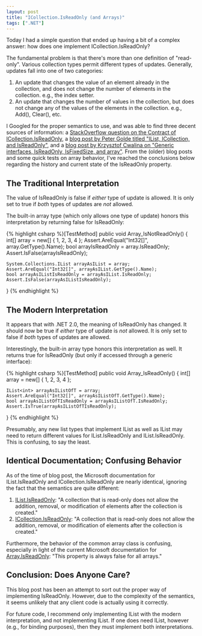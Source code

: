 ```yaml
---
layout: post
title: "ICollection.IsReadOnly (and Arrays)"
tags: [".NET"]
---
```



Today I had a simple question that ended up having a bit of a complex answer: how does one implement ICollection<T>.IsReadOnly?





The fundamental problem is that there's more than one definition of "read-only". Various collection types permit different types of updates. Generally, updates fall into one of two categories:



1. An update that changes the value of an element already in the collection, and does not change the number of elements in the collection. e.g., the index setter.
1. An update that changes the number of values in the collection, but does not change any of the values of the elements in the collection. e.g., Add(), Clear(), etc.




I Googled for the proper semantics to use, and was able to find three decent sources of information: a [StackOverflow question on the Contract of ICollection<T>.IsReadOnly](http://stackoverflow.com/questions/1073522/contract-of-icollectiont-isreadonly), a [blog post by Peter Golde titled "IList, ICollection, and IsReadOnly"](http://www.wintellect.com/CS/blogs/pgolde/archive/2005/05/12/ilist-icollection-and-isreadonly.aspx), and a [blog post by Krzysztof Cwalina on "Generic interfaces, IsReadOnly, IsFixedSize, and array"](http://blogs.msdn.com/kcwalina/archive/2005/05/18/419203.aspx). From the (older) blog posts and some quick tests on array behavior, I've reached the conclusions below regarding the history and current state of the IsReadOnly property.



## The Traditional Interpretation



The value of IsReadOnly is false if _either_ type of update is allowed. It is only set to true if _both_ types of updates are _not_ allowed.





The built-in array type (which only allows one type of update) honors this interpretation by returning false for IsReadOnly:



{% highlight csharp %}[TestMethod]
public void Array_IsNotReadOnly()
{
    int[] array = new[] { 1, 2, 3, 4 };
    Assert.AreEqual("Int32[]", array.GetType().Name);
    bool arrayIsReadOnly = array.IsReadOnly;
    Assert.IsFalse(arrayIsReadOnly);
 
    System.Collections.IList arrayAsIList = array;
    Assert.AreEqual("Int32[]", arrayAsIList.GetType().Name);
    bool arrayAsIListIsReadOnly = arrayAsIList.IsReadOnly;
    Assert.IsFalse(arrayAsIListIsReadOnly);
}
{% endhighlight %}

## The Modern Interpretation



It appears that with .NET 2.0, the meaning of IsReadOnly has changed. It should now be true if _either_ type of update is _not_ allowed. It is only set to false if _both_ types of updates are allowed.





Interestingly, the built-in array type honors this interpretation as well. It returns true for IsReadOnly (but only if accessed through a generic interface):



{% highlight csharp %}[TestMethod]
public void Array_IsReadOnly()
{
    int[] array = new[] { 1, 2, 3, 4 };
 
    IList<int> arrayAsIListOfT = array;
    Assert.AreEqual("Int32[]", arrayAsIListOfT.GetType().Name);
    bool arrayAsIListOfTIsReadOnly = arrayAsIListOfT.IsReadOnly;
    Assert.IsTrue(arrayAsIListOfTIsReadOnly);
}
{% endhighlight %}



Presumably, any new list types that implement IList as well as IList<T> may need to return different values for IList.IsReadOnly and IList<T>.IsReadOnly. This is confusing, to say the least.



## Identical Documentation; Confusing Behavior



As of the time of blog post, the Microsoft documentation for IList.IsReadOnly and ICollection<T>.IsReadOnly are nearly identical, ignoring the fact that the semantics are quite different:




 1. [IList.IsReadOnly](http://msdn.microsoft.com/en-us/library/system.collections.ilist.isreadonly.aspx): "A collection that is read-only does not allow the addition, removal, or modification of elements after the collection is created."
 1. [ICollection<T>.IsReadOnly](http://msdn.microsoft.com/en-us/library/0cfatk9t.aspx): "A collection that is read-only does not allow the addition, removal, or modification of elements after the collection is created."




Furthermore, the behavior of the common array class is confusing, especially in light of the current Microsoft documentation for [Array.IsReadOnly](http://msdn.microsoft.com/en-us/library/system.array.isreadonly.aspx): "This property is always false for all arrays."



## Conclusion: Does Anyone Care?



This blog post has been an attempt to sort out the proper way of implementing IsReadOnly. However, due to the complexity of the semantics, it seems unlikely that any client code is actually using it correctly.





For future code, I recommend only implementing IList<T> with the modern interpretation, and not implementing IList. If one does need IList, however (e.g., for binding purposes), then they must implement both interpretations.

